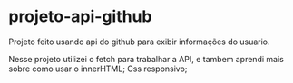 ﻿# projeto-api-github
Projeto feito usando api do github para exibir informações do usuario.

Nesse projeto utilizei o fetch para trabalhar a API, e tambem aprendi mais sobre como usar o innerHTML; 
Css responsivo;
